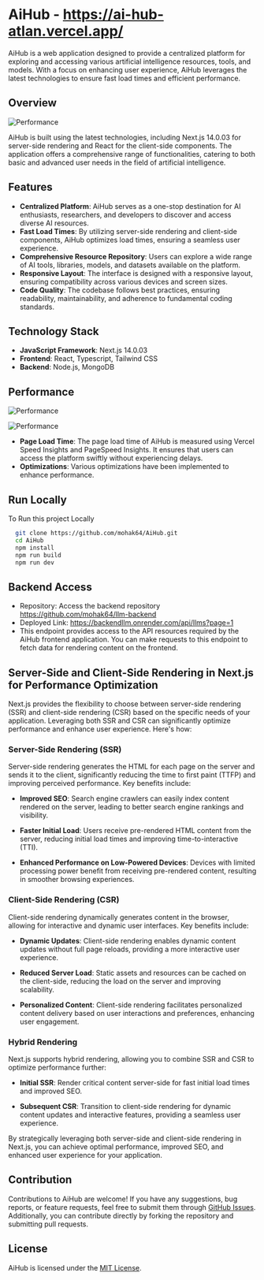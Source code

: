
# AiHub - https://ai-hub-atlan.vercel.app/

AiHub is a web application designed to provide a centralized platform for exploring and accessing various artificial intelligence resources, tools, and models. With a focus on enhancing user experience, AiHub leverages the latest technologies to ensure fast load times and efficient performance.

## Overview

![Performance](https://github.com/mohak64/AiHub/assets/117752286/3619b7ea-a7fb-4c09-adc8-a959cec30bac)

AiHub is built using the latest technologies, including Next.js 14.0.03 for server-side rendering and React for the client-side components. The application offers a comprehensive range of functionalities, catering to both basic and advanced user needs in the field of artificial intelligence.

## Features

- **Centralized Platform**: AiHub serves as a one-stop destination for AI enthusiasts, researchers, and developers to discover and access diverse AI resources.
- **Fast Load Times**: By utilizing server-side rendering and client-side components, AiHub optimizes load times, ensuring a seamless user experience.
- **Comprehensive Resource Repository**: Users can explore a wide range of AI tools, libraries, models, and datasets available on the platform.
- **Responsive Layout**: The interface is designed with a responsive layout, ensuring compatibility across various devices and screen sizes.
- **Code Quality**: The codebase follows best practices, ensuring readability, maintainability, and adherence to fundamental coding standards.

## Technology Stack

- **JavaScript Framework**: Next.js 14.0.03
- **Frontend**: React, Typescript, Tailwind CSS
- **Backend**: Node.js, MongoDB


## Performance
![Performance](https://github.com/mohak64/AiHub/assets/117752286/03f54cad-2631-4e94-bd90-3eba681687a7)

![Performance](https://github.com/mohak64/AiHub/assets/117752286/5bf93813-233f-4483-8164-d3d8e7975a19)

- **Page Load Time**: The page load time of AiHub is measured using Vercel Speed Insights and PageSpeed Insights. It ensures that users can access the platform swiftly without experiencing delays.
- **Optimizations**: Various optimizations have been implemented to enhance performance.

## Run Locally

To Run this project Locally

```bash
  git clone https://github.com/mohak64/AiHub.git
  cd AiHub
  npm install
  npm run build
  npm run dev
```
## Backend Access
- Repository: Access the backend repository https://github.com/mohak64/llm-backend
- Deployed Link: https://backendllm.onrender.com/api/llms?page=1
- This endpoint provides access to the API resources required by the AiHub frontend application. You can make requests to this endpoint to fetch data for rendering content on the frontend.

## Server-Side and Client-Side Rendering in Next.js for Performance Optimization

Next.js provides the flexibility to choose between server-side rendering (SSR) and client-side rendering (CSR) based on the specific needs of your application. Leveraging both SSR and CSR can significantly optimize performance and enhance user experience. Here's how:

### Server-Side Rendering (SSR)

Server-side rendering generates the HTML for each page on the server and sends it to the client, significantly reducing the time to first paint (TTFP) and improving perceived performance. Key benefits include:

- **Improved SEO**: Search engine crawlers can easily index content rendered on the server, leading to better search engine rankings and visibility.
  
- **Faster Initial Load**: Users receive pre-rendered HTML content from the server, reducing initial load times and improving time-to-interactive (TTI).

- **Enhanced Performance on Low-Powered Devices**: Devices with limited processing power benefit from receiving pre-rendered content, resulting in smoother browsing experiences.

### Client-Side Rendering (CSR)

Client-side rendering dynamically generates content in the browser, allowing for interactive and dynamic user interfaces. Key benefits include:

- **Dynamic Updates**: Client-side rendering enables dynamic content updates without full page reloads, providing a more interactive user experience.

- **Reduced Server Load**: Static assets and resources can be cached on the client-side, reducing the load on the server and improving scalability.

- **Personalized Content**: Client-side rendering facilitates personalized content delivery based on user interactions and preferences, enhancing user engagement.

### Hybrid Rendering

Next.js supports hybrid rendering, allowing you to combine SSR and CSR to optimize performance further:

- **Initial SSR**: Render critical content server-side for fast initial load times and improved SEO.

- **Subsequent CSR**: Transition to client-side rendering for dynamic content updates and interactive features, providing a seamless user experience.

By strategically leveraging both server-side and client-side rendering in Next.js, you can achieve optimal performance, improved SEO, and enhanced user experience for your application.


## Contribution

Contributions to AiHub are welcome! If you have any suggestions, bug reports, or feature requests, feel free to submit them through [GitHub Issues](https://github.com/mohak64/AiHub/issues). Additionally, you can contribute directly by forking the repository and submitting pull requests.

## License

AiHub is licensed under the [MIT License](LICENSE).
